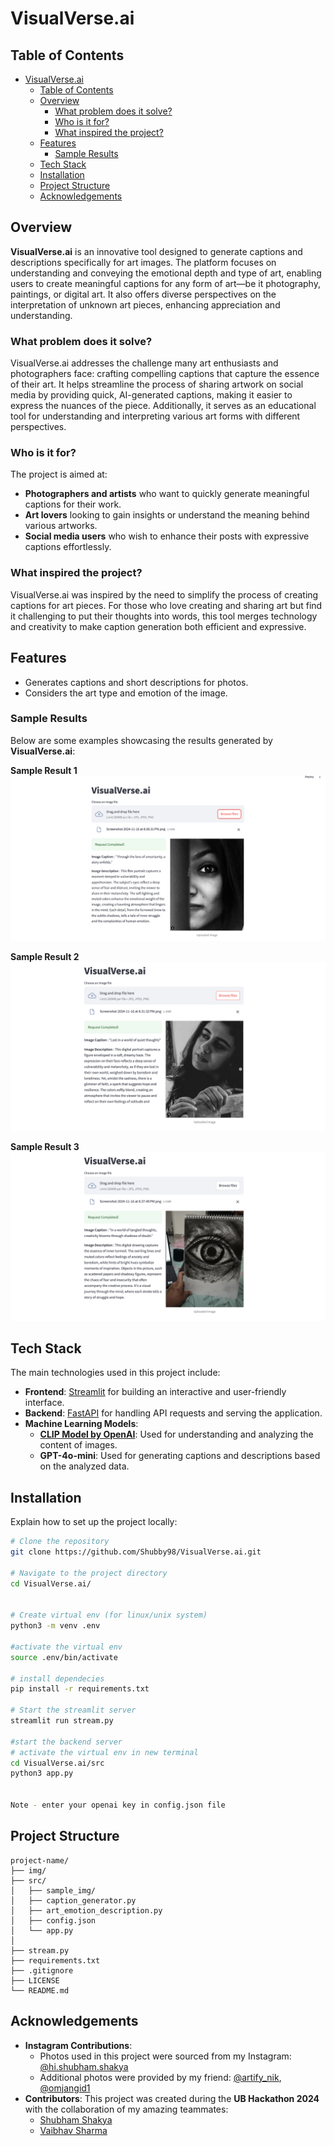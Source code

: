 # VisualVerse.ai

## Table of Contents
- [VisualVerse.ai](#visualverseai)
  - [Table of Contents](#table-of-contents)
  - [Overview](#overview)
    - [What problem does it solve?](#what-problem-does-it-solve)
    - [Who is it for?](#who-is-it-for)
    - [What inspired the project?](#what-inspired-the-project)
  - [Features](#features)
    - [Sample Results](#sample-results)
  - [Tech Stack](#tech-stack)
  - [Installation](#installation)
  - [Project Structure](#project-structure)
  - [Acknowledgements](#acknowledgements)


## Overview
**VisualVerse.ai** is an innovative tool designed to generate captions and descriptions specifically for art images. The platform focuses on understanding and conveying the emotional depth and type of art, enabling users to create meaningful captions for any form of art—be it photography, paintings, or digital art. It also offers diverse perspectives on the interpretation of unknown art pieces, enhancing appreciation and understanding.

### What problem does it solve?
VisualVerse.ai addresses the challenge many art enthusiasts and photographers face: crafting compelling captions that capture the essence of their art. It helps streamline the process of sharing artwork on social media by providing quick, AI-generated captions, making it easier to express the nuances of the piece. Additionally, it serves as an educational tool for understanding and interpreting various art forms with different perspectives.

### Who is it for?
The project is aimed at:
- **Photographers and artists** who want to quickly generate meaningful captions for their work.
- **Art lovers** looking to gain insights or understand the meaning behind various artworks.
- **Social media users** who wish to enhance their posts with expressive captions effortlessly.

### What inspired the project?
VisualVerse.ai was inspired by the need to simplify the process of creating captions for art pieces. For those who love creating and sharing art but find it challenging to put their thoughts into words, this tool merges technology and creativity to make caption generation both efficient and expressive.


## Features

- Generates captions and short descriptions for photos.
- Considers the art type and emotion of the image.

### Sample Results
Below are some examples showcasing the results generated by **VisualVerse.ai**:

**Sample Result 1**
![Sample Result 1](img/demo1.png)

**Sample Result 2**
![Sample Result 2](img/demo2.png)

**Sample Result 3**
![Sample Result 3](img/demo4.png)

## Tech Stack
The main technologies used in this project include:

- **Frontend**: [Streamlit](https://streamlit.io/) for building an interactive and user-friendly interface.
- **Backend**: [FastAPI](https://fastapi.tiangolo.com/) for handling API requests and serving the application.
- **Machine Learning Models**:
  - **[CLIP Model by OpenAI](https://openai.com/research/clip)**: Used for understanding and analyzing the content of images.
  - **GPT-4o-mini**: Used for generating captions and descriptions based on the analyzed data.


## Installation
Explain how to set up the project locally:
```bash
# Clone the repository
git clone https://github.com/Shubby98/VisualVerse.ai.git

# Navigate to the project directory
cd VisualVerse.ai/


# Create virtual env (for linux/unix system)
python3 -m venv .env

#activate the virtual env
source .env/bin/activate

# install dependecies
pip install -r requirements.txt

# Start the streamlit server
streamlit run stream.py

#start the backend server
# activate the virtual env in new terminal 
cd VisualVerse.ai/src
python3 app.py


Note - enter your openai key in config.json file
```


## Project Structure

```
project-name/
├── img/
├── src/
│   ├── sample_img/
│   ├── caption_generator.py
│   ├── art_emotion_description.py
│   ├── config.json
│   └── app.py
│
├── stream.py
├── requirements.txt
├── .gitignore
├── LICENSE
└── README.md
```

## Acknowledgements
- **Instagram Contributions**:
  - Photos used in this project were sourced from my Instagram: [@hi.shubham.shakya](https://www.instagram.com/hi.shubham.shakya/)
  - Additional photos were provided by my friend: [@artify_nik](https://www.instagram.com/artify_nik/),  [@omjangid1](https://www.instagram.com/omjangid1/)
- **Contributors**: This project was created during the **UB Hackathon 2024** with the collaboration of my amazing teammates:
  - [Shubham Shakya](https://github.com/Shubby98) 
  - [Vaibhav Sharma](https://github.com/vaibhaaavvv)